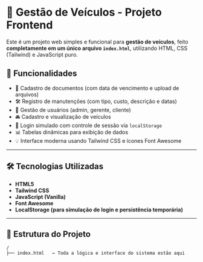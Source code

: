 # 🚗 Gestão de Veículos - Projeto Frontend

Este é um projeto web simples e funcional para **gestão de veículos**, feito **completamente em um único arquivo `index.html`**, utilizando HTML, CSS (Tailwind) e JavaScript puro.

## 📌 Funcionalidades

- 📄 Cadastro de documentos (com data de vencimento e upload de arquivos)
- 🛠️ Registro de manutenções (com tipo, custo, descrição e datas)
- 👥 Gestão de usuários (admin, gerente, cliente)
- 🚘 Cadastro e visualização de veículos
- 🔐 Login simulado com controle de sessão via `localStorage`
- 📊 Tabelas dinâmicas para exibição de dados
- 💡 Interface moderna usando Tailwind CSS e ícones Font Awesome

---

## 🛠️ Tecnologias Utilizadas

- **HTML5**  
- **Tailwind CSS**  
- **JavaScript (Vanilla)**  
- **Font Awesome**  
- **LocalStorage (para simulação de login e persistência temporária)**

---

## 📂 Estrutura do Projeto

```plaintext
/
├── index.html   ← Toda a lógica e interface do sistema estão aqui
